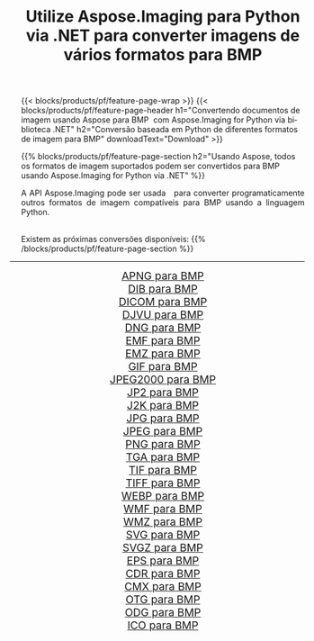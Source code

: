 ﻿---
title: Utilize Aspose.Imaging para Python via .NET para converter imagens de vários formatos para BMP 
weight: 3920
url: /pt/python-net/conversion/to/bmp/ 
lang: pt
langdirlevel: 2
locales: zh-hans,ja,it,ru,de,es,fr,nl,id,lt,pl,pt,vi,tr,ko,zh-hant,ar,hi,th,sv,cs,uk,he
description: Você pode usar Aspose.Imaging para Python via biblioteca .NET para converter de uma variedade de formatos para BMP
---

{{< blocks/products/pf/feature-page-wrap >}}
{{< blocks/products/pf/feature-page-header h1="Convertendo documentos de imagem usando Aspose para BMP  com Aspose.Imaging for Python via biblioteca .NET" h2="Conversão baseada em Python de diferentes formatos de imagem para BMP" downloadText="Download" >}}


{{% blocks/products/pf/feature-page-section  h2="Usando Aspose, todos os formatos de imagem suportados podem ser convertidos para BMP usando Aspose.Imaging for Python via .NET" %}}
<p align=justify>A API Aspose.Imaging pode ser usada   para converter programaticamente outros formatos de imagem compatíveis para BMP usando a linguagem Python.</p>
<br/>
Existem as próximas conversões disponíveis:
{{% /blocks/products/pf/feature-page-section %}}
<div class="container-fluid productfamilypage bg-gray">
    <div class="convertypes bg-gray agp-content section">
        <div class="container">
		<hr style="margin-left:-20px;"/>
		<div class="row other-converters" style="gap: 10px;font-size: 19px;text-align:center;">
		    <div class='col-md-2 other-converter remove-lp remove-rp'><a href="/imaging/pt/python-net/conversion/apng-to-bmp/" style="padding:15px;">APNG para BMP</a></div>
<div class='col-md-2 other-converter remove-lp remove-rp'><a href="/imaging/pt/python-net/conversion/dib-to-bmp/" style="padding:15px;">DIB para BMP</a></div>
<div class='col-md-2 other-converter remove-lp remove-rp'><a href="/imaging/pt/python-net/conversion/dicom-to-bmp/" style="padding:15px;">DICOM para BMP</a></div>
<div class='col-md-2 other-converter remove-lp remove-rp'><a href="/imaging/pt/python-net/conversion/djvu-to-bmp/" style="padding:15px;">DJVU para BMP</a></div>
<div class='col-md-2 other-converter remove-lp remove-rp'><a href="/imaging/pt/python-net/conversion/dng-to-bmp/" style="padding:15px;">DNG para BMP</a></div>
<div class='col-md-2 other-converter remove-lp remove-rp'><a href="/imaging/pt/python-net/conversion/emf-to-bmp/" style="padding:15px;">EMF para BMP</a></div>
<div class='col-md-2 other-converter remove-lp remove-rp'><a href="/imaging/pt/python-net/conversion/emz-to-bmp/" style="padding:15px;">EMZ para BMP</a></div>
<div class='col-md-2 other-converter remove-lp remove-rp'><a href="/imaging/pt/python-net/conversion/gif-to-bmp/" style="padding:15px;">GIF para BMP</a></div>
<div class='col-md-2 other-converter remove-lp remove-rp'><a href="/imaging/pt/python-net/conversion/jpeg2000-to-bmp/" style="padding:15px;">JPEG2000 para BMP</a></div>
<div class='col-md-2 other-converter remove-lp remove-rp'><a href="/imaging/pt/python-net/conversion/jp2-to-bmp/" style="padding:15px;">JP2 para BMP</a></div>
<div class='col-md-2 other-converter remove-lp remove-rp'><a href="/imaging/pt/python-net/conversion/j2k-to-bmp/" style="padding:15px;">J2K para BMP</a></div>
<div class='col-md-2 other-converter remove-lp remove-rp'><a href="/imaging/pt/python-net/conversion/jpg-to-bmp/" style="padding:15px;">JPG para BMP</a></div>
<div class='col-md-2 other-converter remove-lp remove-rp'><a href="/imaging/pt/python-net/conversion/jpeg-to-bmp/" style="padding:15px;">JPEG para BMP</a></div>
<div class='col-md-2 other-converter remove-lp remove-rp'><a href="/imaging/pt/python-net/conversion/png-to-bmp/" style="padding:15px;">PNG para BMP</a></div>
<div class='col-md-2 other-converter remove-lp remove-rp'><a href="/imaging/pt/python-net/conversion/tga-to-bmp/" style="padding:15px;">TGA para BMP</a></div>
<div class='col-md-2 other-converter remove-lp remove-rp'><a href="/imaging/pt/python-net/conversion/tif-to-bmp/" style="padding:15px;">TIF para BMP</a></div>
<div class='col-md-2 other-converter remove-lp remove-rp'><a href="/imaging/pt/python-net/conversion/tiff-to-bmp/" style="padding:15px;">TIFF para BMP</a></div>
<div class='col-md-2 other-converter remove-lp remove-rp'><a href="/imaging/pt/python-net/conversion/webp-to-bmp/" style="padding:15px;">WEBP para BMP</a></div>
<div class='col-md-2 other-converter remove-lp remove-rp'><a href="/imaging/pt/python-net/conversion/wmf-to-bmp/" style="padding:15px;">WMF para BMP</a></div>
<div class='col-md-2 other-converter remove-lp remove-rp'><a href="/imaging/pt/python-net/conversion/wmz-to-bmp/" style="padding:15px;">WMZ para BMP</a></div>
<div class='col-md-2 other-converter remove-lp remove-rp'><a href="/imaging/pt/python-net/conversion/svg-to-bmp/" style="padding:15px;">SVG para BMP</a></div>
<div class='col-md-2 other-converter remove-lp remove-rp'><a href="/imaging/pt/python-net/conversion/svgz-to-bmp/" style="padding:15px;">SVGZ para BMP</a></div>
<div class='col-md-2 other-converter remove-lp remove-rp'><a href="/imaging/pt/python-net/conversion/eps-to-bmp/" style="padding:15px;">EPS para BMP</a></div>
<div class='col-md-2 other-converter remove-lp remove-rp'><a href="/imaging/pt/python-net/conversion/cdr-to-bmp/" style="padding:15px;">CDR para BMP</a></div>
<div class='col-md-2 other-converter remove-lp remove-rp'><a href="/imaging/pt/python-net/conversion/cmx-to-bmp/" style="padding:15px;">CMX para BMP</a></div>
<div class='col-md-2 other-converter remove-lp remove-rp'><a href="/imaging/pt/python-net/conversion/otg-to-bmp/" style="padding:15px;">OTG para BMP</a></div>
<div class='col-md-2 other-converter remove-lp remove-rp'><a href="/imaging/pt/python-net/conversion/odg-to-bmp/" style="padding:15px;">ODG para BMP</a></div>
<div class='col-md-2 other-converter remove-lp remove-rp'><a href="/imaging/pt/python-net/conversion/ico-to-bmp/" style="padding:15px;">ICO para BMP</a></div>
                </div>
        </div>
    </div>
</div>
<br/>

